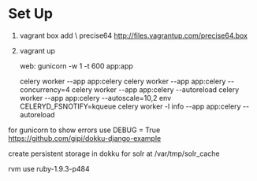 # Set Up 
1. vagrant box add \ precise64 http://files.vagrantup.com/precise64.box
2. vagrant up

    web: gunicorn -w 1 -t 600 app:app


    celery worker --app app:celery
    celery worker --app app:celery --concurrency=4
    celery worker --app app:celery --autoreload
    celery worker --app app:celery --autoscale=10,2
    env CELERYD_FSNOTIFY=kqueue celery worker -l info --app app:celery --autoreload

for gunicorn to show errors use DEBUG = True
https://github.com/gipi/dokku-django-example


create persistent storage in dokku for solr at /var/tmp/solr_cache

rvm use ruby-1.9.3-p484
